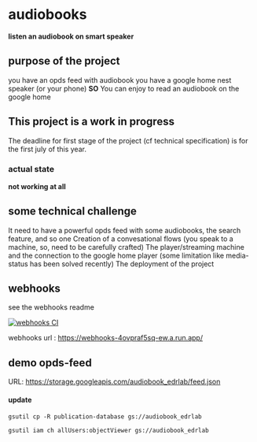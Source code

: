 # audiobooks

**listen an audiobook on smart speaker**

## purpose of the project

you have an opds feed with audiobook
you have a google home nest speaker (or your phone)
**SO** You can enjoy to read an audiobook on the google home

## This project is a work in progress

The deadline for first stage of the project (cf technical specification) is for the first july of this year.

### actual state

**not working at all**

## some technical challenge

It need to have a powerful opds feed with some audiobooks, the search feature, and so one 
Creation of a convesational flows (you speak to a machine, so, need to be carefully crafted)
The player/streaming machine and the connection to the google home player (some limitation like media-status has been solved recently)
The deployment of the project

## webhooks

see the webhooks readme

[![webhooks CI](https://github.com/panaC/audiobooks/actions/workflows/node.js.yml/badge.svg)](https://github.com/panaC/audiobooks/actions/workflows/node.js.yml)

webhooks url : https://webhooks-4ovpraf5sq-ew.a.run.app/

## demo opds-feed

URL: https://storage.googleapis.com/audiobook_edrlab/feed.json

#### update

`gsutil cp -R publication-database gs://audiobook_edrlab`

`gsutil iam ch allUsers:objectViewer gs://audiobook_edrlab`
